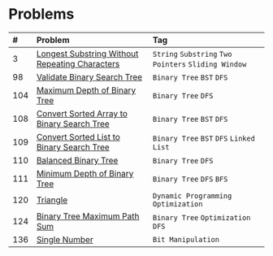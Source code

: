 # Problems

| #   | Problem                                                                                                                         | Tag                                                  |
|:----|:--------------------------------------------------------------------------------------------------------------------------------|:-----------------------------------------------------|
| 3   | [Longest Substring Without Repeating Characters](https://leetcode.com/problems/longest-substring-without-repeating-characters/) | `String` `Substring` `Two Pointers` `Sliding Window` |
| 98  | [Validate Binary Search Tree](https://leetcode.com/problems/validate-binary-search-tree/)                                       | `Binary Tree` `BST` `DFS`                            |
| 104 | [Maximum Depth of Binary Tree](https://leetcode.com/problems/maximum-depth-of-binary-tree/)                                     | `Binary Tree` `DFS`                                  |
| 108 | [Convert Sorted Array to Binary Search Tree](https://leetcode.com/problems/convert-sorted-array-to-binary-search-tree/)         | `Binary Tree` `BST` `DFS`                            |
| 109 | [Convert Sorted List to Binary Search Tree](https://leetcode.com/problems/convert-sorted-list-to-binary-search-tree/)           | `Binary Tree` `BST` `DFS` `Linked List`              |
| 110 | [Balanced Binary Tree](https://leetcode.com/problems/balanced-binary-tree/)                                                     | `Binary Tree` `DFS`                                  |
| 111 | [Minimum Depth of Binary Tree](https://leetcode.com/problems/minimum-depth-of-binary-tree/)                                     | `Binary Tree` `DFS` `BFS`                            |
| 120 | [Triangle](https://leetcode.com/problems/triangle/)                                                                             | `Dynamic Programming` `Optimization`                 |
| 124 | [Binary Tree Maximum Path Sum](https://leetcode.com/problems/binary-tree-maximum-path-sum/)                                     | `Binary Tree` `Optimization` `DFS`                   |
| 136 | [Single Number](https://leetcode.com/problems/single-number/)                                                                   | `Bit Manipulation`                                   |